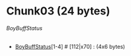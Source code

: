 ﻿# Chunk03 (24 bytes)

###### BoyBuffStatus
* [BoyBuffStatus](../Items/CharacterBuffStatus.md)[1-4] # [112|x70] : (4x6 bytes)
